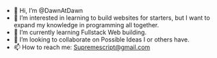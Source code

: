- 👋 Hi, I’m @DawnAtDawn
- 👀 I’m interested in learning to build websites for starters, but I want to expand my knowledge in programming all together. 
- 🌱 I’m currently learning Fullstack Web building.
- 💞️ I’m looking to collaborate on Possible Ideas I or others have. 
- 📫 How to reach me: Supremescript@gmail.com

<!---
DawnAtDawn/DawnAtDawn is a ✨ special ✨ repository because its `README.md` (this file) appears on your GitHub profile.
You can click the Preview link to take a look at your changes.
--->
